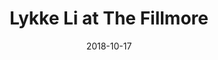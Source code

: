 ---
date: '2018-10-17'
artist: Lykke Li
festival: ''
venue: The Fillmore
city: San Francisco
state: CA
country: USA
price: $29.50
solo: 'No'
title: Lykke Li at The Fillmore
slug: 2018-10-17-lykke-li
cover: ''
genre: ''
category: show
tags: []
created: 02/15/2019
artists:
  - Lykke Li
  - TiRon & Ayomari
openers:
  - TiRon & Ayomari
---
